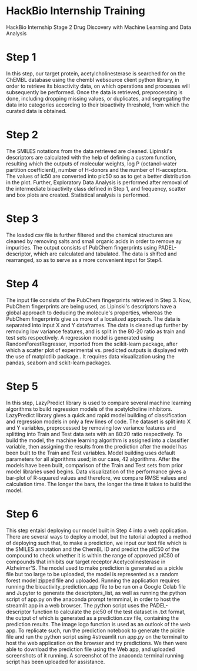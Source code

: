 # HackBio Internship Training
HackBio Internship Stage 2 Drug Discovery with Machine Learning and Data Analysis
# Step 1
In this step, our target protein, acetylcholinesterase is searched for on the ChEMBL database using the chembl websource client python library, in order to retrieve its bioactivity data, on which operations and processes will subsequently be performed. Once the data is retrieved, preprocessing is done, including dropping missing values, or duplicates, and segregating the data into categories according to their bioactivity threshold, from which the curated data is obtained.
# Step 2
The SMILES notations from the data retrieved are cleaned. Lipinski's descriptors are calculated with the help of defining a custom function, resulting which the outputs of molecular weights, log P (octanol-water partition coefficient), number of H-donors and the number of H-acceptors. The values of ic50 are converted into pic50 so as to get a better distribution in the plot. Further, Exploratory Data Analysis is performed after removal of the intermediate bioactivity class defined in Step 1, and frequency, scatter and box plots are created. Statistical analysis is performed. 
# Step 3
The loaded csv file is further filtered and the chemical structures are cleaned by removing salts and small organic acids in order to remove ay impurities. The output consists of PubChem fingerprints using PADEL-descriptor, which are calculated and tabulated. The data is shifted and rearranged, so as to serve as a more convenient input for Step4.
# Step 4
The input file consists of the PubChem fingerprints retrieved in Step 3. Now, PubChem fingerprints are being used, as Lipinski's descriptors have a global approach to deducing the molecule's properties, whereas the PubChem fingerprints give us more of a localized approach. The data is separated into input X and Y dataframes. The data is cleaned up further by removing low variance features, and is split in the 80-20 ratio as train and test sets respectively. A regression model is generated using RandomForestRegressor, imported from the scikit-learn package, after which a scatter plot of experimental vs. predicted outputs is displayed with the use of matplotlib package.. It requires data visualization using the pandas, seaborn and sckit-learn packages.
# Step 5
In this step, LazyPredict library is used to compare several machine learning algorithms to build regression models of the acetylcholine inhibitors. LazyPredict library gives a quick and rapid model building of classification and regression models in only a few lines of code. The dataset is split into X and Y variables, preprocessed by removing low variance features and splitting into Train and Test data sets with an 80:20 ratio respectively. 
To build the model, the machine learning algorithm is assigned into a classifier variable, then assigning the results from the prediction after the model has been built to the Train and Test variables.
Model building uses default parameters for all algorithms used; in our case, 42 algorithms. After the models have been built, comparison of the Train and Test sets from prior model libraries used begins. Data visualization of the performance gives a bar-plot of R-squared values and therefore, we compare RMSE values and calculation time. The longer the bars, the longer the time it takes to build the model. 
# Step 6
This step entaisl deploying our model built in Step 4 into a web application. There are several ways to deploy a model, but the tutorial adopted a method of deploying such that, to make a prediction, we input our text file which is the SMILES annotation and the ChemBL ID and predict the pIC50 of the compound to check whether it is within the range of approved pIC50 of compounds that inhibits our target receptor Acetycolinesterase in Alzheimer'S.
The model used to make prediction is generated as a pickle file but too large to be uploaded, the model is represented as a random forest model zipped file and uploaded.
Running the application requires running the bioactivity_prediction_app file to be run on a Google Colab file and Jupyter to generate the descriptors_list, as well as running the python script of app.py on the anaconda prompt termminal, in order to host the streamlit app in a web browser. The python script uses the PADEL-descriptor function to calculate the pic50 of the test dataset in .txt format, the output of which is generated as a prediction.csv file, containing the prediction results. The image logo function is used as an outlook of the web app.
To replicate such, run the prediction notebook to generate the pickle file and run the python script using #streamlit run app.py on the terminal to host the web application on the browser and try predictions. We then were able to download the prediction file using the Web app, and uploaded screenshots of it running. A screenshot of the anaconda terminal running script has been uploaded for assistance.
